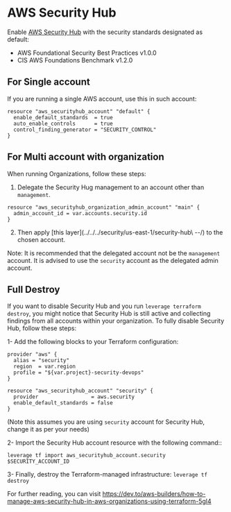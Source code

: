 # AWS Security Hub

Enable [AWS Security Hub](https://docs.aws.amazon.com/securityhub/latest/userguide/what-is-securityhub.html) with the security standards designated as default:
- AWS Foundational Security Best Practices v1.0.0
- CIS AWS Foundations Benchmark v1.2.0

## For Single account

If you are running a single AWS account, use this in such account:

```hcl
resource "aws_securityhub_account" "default" {
  enable_default_standards  = true
  auto_enable_controls      = true
  control_finding_generator = "SECURITY_CONTROL"
}
```


## For Multi account with organization

When running Organizations, follow these steps:

1. Delegate the Security Hug management to an account other than `management`.

```hcl
resource "aws_securityhub_organization_admin_account" "main" {
  admin_account_id = var.accounts.security.id
}
```

2. Then apply [this layer](../../../security/us-east-1/security-hub\ --/) to the chosen account.

Note: It is recommended that the delegated account not be the `management` account. It is advised to use the `security` account as the delegated admin account.

## Full Destroy

If you want to disable Security Hub and you run  `leverage terraform destroy`, you might notice that Security Hub is still active and collecting findings from all accounts within your organization. To fully disable Security Hub, follow these steps:

1- Add the following blocks to your Terraform configuration:

```hcl
provider "aws" {
  alias = "security"
  region  = var.region
  profile = "${var.project}-security-devops"
}

resource "aws_securityhub_account" "security" {
  provider                 = aws.security
  enable_default_standards = false
}
```

(Note this assumes you are using `security` account for Security Hub, change it as per your needs)

2- Import the Security Hub account resource with the following command::

`leverage tf import aws_securityhub_account.security  $SECURITY_ACCOUNT_ID`

3- Finally, destroy the Terraform-managed infrastructure:
`leverage tf destroy`

For further reading, you can visit https://dev.to/aws-builders/how-to-manage-aws-security-hub-in-aws-organizations-using-terraform-5gl4
